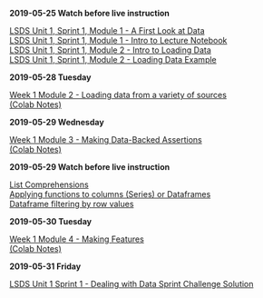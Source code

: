 
**2019-05-25 Watch before live instruction**  

[LSDS Unit 1, Sprint 1, Module 1 - A First Look at Data](https://www.youtube.com/watch?v=yZihmKNXkkE)  
[LSDS Unit 1, Sprint 1, Module 1 - Intro to Lecture Notebook](https://www.youtube.com/watch?v=7unI6oGI6_Q)  
[LSDS Unit 1, Sprint 1, Module 2 - Intro to Loading Data](https://www.youtube.com/watch?v=Nq3FJnfste4)  
[LSDS Unit 1, Sprint 1, Module 2 - Loading Data Example](https://www.youtube.com/watch?v=qNZ97UF8nQQ)  

**2019-05-28 Tuesday**  

[Week 1 Module 2 - Loading data from a variety of sources](https://www.youtube.com/watch?v=kavWjF19WVE)  
[(Colab Notes)](https://colab.research.google.com/drive/1CRv805iJBJhXYH6TowPK-u3M6IwV5-ah)  

**2019-05-29 Wednesday**  

[Week 1 Module 3 - Making Data-Backed Assertions](https://youtu.be/UfnpZXRhOVE)  
[(Colab Notes)](https://colab.research.google.com/drive/1VMaZ-TH7AKk8SWJM3hctYYsmGIp3HHOF)    

**2019-05-29 Watch before live instruction**  

[List Comprehensions](https://www.youtube.com/watch?v=AhSvKGTh28Q)  
[Applying functions to columns (Series) or Dataframes](https://www.youtube.com/watch?v=P_q0tkYqvSk)  
[Dataframe filtering by row values](https://www.youtube.com/watch?v=2AFGPdNn4FM)  

**2019-05-30 Tuesday**  

[Week 1 Module 4 - Making Features](https://youtu.be/oi3ron_QgXE)  
[(Colab Notes)](https://colab.research.google.com/drive/1u6W40otEDy-tKhYnah6rJc_rjcQectwD)

**2019-05-31 Friday**

[LSDS Unit 1 Sprint 1 - Dealing with Data Sprint Challenge Solution](https://www.youtube.com/watch?v=XzBEKf5FtSA)  





